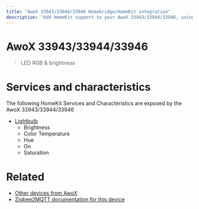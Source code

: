 ```yaml
---
title: "AwoX 33943/33944/33946 Homebridge/HomeKit integration"
description: "Add HomeKit support to your AwoX 33943/33944/33946, using Homebridge, Zigbee2MQTT and homebridge-z2m."
---
```

<!---
This file has been GENERATED using src/docgen/docgen.ts
DO NOT EDIT THIS FILE MANUALLY!
-->
# AwoX 33943/33944/33946
> LED RGB & brightness


# Services and characteristics
The following HomeKit Services and Characteristics are exposed by
the AwoX 33943/33944/33946

* [Lightbulb](../../light.md)
  * Brightness
  * Color Temperature
  * Hue
  * On
  * Saturation


# Related
* [Other devices from AwoX](../index.md#awox)
* [Zigbee2MQTT documentation for this device](https://www.zigbee2mqtt.io/devices/33943_33944_33946.html)